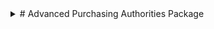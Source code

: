 <details><summary># Advanced Purchasing Authorities Package</summary>

Purchasing Advanced Authorities add-on package for xTuple ERP. This package was originally copyright (c) 2013-2016 by Pentuple Consulting New Zealand (www.pentuple.co.nz) and later copyright (c) 2015-2018 by xTuple ERP (www.xtuple.org).

## Details

The purpose of the package is to prevent the release of Purchase Orders unless the purchasing agent has the appropriate purchase authority level.  Standard xTuple has a single privilege to allow/not-allow releasing P/Os.

Purchase authority limits are set for each purchasing agent and can be based on a combination of item or expense category.  Limits can be tied to a specific vendor.  You can also use groups rather than specific items and restrict by planner code/cost category and is based on the value of items on a P/O.  Authorities are checked when attempting to release a P/O.  If the agent has an authority level that meets the item value of the P/O, the order can be released otherwise a warning message is displayed and the order is not released.

It is also possible to send an email notification to the P/O creator's manager if that is properly configured, AND xtConnect is also installed.

Version history:

- 1.1.0 - May 2013 Add Purchase Order email notifications (if xtConnect installed)
- 1.1.1 - June 2013 Fixed seqence Db permissions problem
- 1.2.0 - Feb 2015 Added Monthly Spend Limits (and recording of P/O Release user)
- 1.3.0 - Apr 2016 Prevent editing unit prices on Release PO without privilege
- 1.3.1/2 - Various tidyups and install bugfixes
</details>
